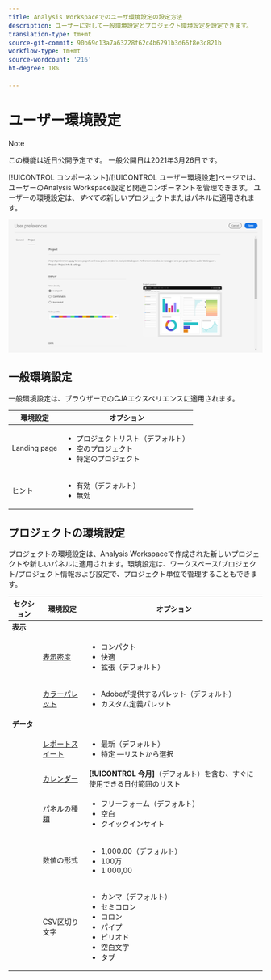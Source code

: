```yaml
---
title: Analysis Workspaceでのユーザ環境設定の設定方法
description: ユーザーに対して一般環境設定とプロジェクト環境設定を設定できます。
translation-type: tm+mt
source-git-commit: 90b69c13a7a63228f62c4b6291b3d66f8e3c821b
workflow-type: tm+mt
source-wordcount: '216'
ht-degree: 18%

---
```



# ユーザー環境設定

>[!NOTE]
>
>この機能は近日公開予定です。 一般公開日は2021年3月26日です。

[!UICONTROL コンポーネント]/[!UICONTROL ユーザー環境設定]ページでは、ユーザーのAnalysis Workspace設定と関連コンポーネントを管理できます。 ユーザーの環境設定は、*すべての*&#x200B;新しいプロジェクトまたはパネルに適用されます。

![ユーザー環境設定](assets/user-preferences.png)

## 一般環境設定

一般環境設定は、ブラウザーでのCJAエクスペリエンスに適用されます。

| 環境設定 | オプション |
| --- | --- |
| Landing page | <ul><li>プロジェクトリスト（デフォルト）</li><li>空のプロジェクト</li><li>特定のプロジェクト</li></ul> |
| ヒント | <ul><li>有効（デフォルト）</li><li>無効</li></ul> |

## プロジェクトの環境設定

プロジェクトの環境設定は、Analysis Workspaceで作成された新しいプロジェクトや新しいパネルに適用されます。環境設定は、ワークスペース/プロジェクト/プロジェクト情報および設定で、プロジェクト単位で管理することもできます。

| セクション | 環境設定 | オプション |
| --- | --- | --- |
| **表示** |  |  |
|  | [表示密度](https://experienceleague.adobe.com/docs/analytics-platform//using/cja-workspace/build-workspace-project/view-density.html) | <ul><li>コンパクト</li><li>快適</li><li>拡張（デフォルト）</li></ul> |
|  | [カラーパレット](https://experienceleague.adobe.com/docs/analytics-platform//using/cja-workspace/build-workspace-project/color-palettes.html) | <ul><li>Adobeが提供するパレット（デフォルト）</li><li>カスタム定義パレット</li></ul> |
| **データ** |  |  |
|  | [レポートスイート](https://experienceleague.adobe.com/docs/analytics-platform/using/cja-workspace/panels/panels.html?#report-suite) | <ul><li>最新（デフォルト）</li><li>特定 —リストから選択</li></ul> |
|  | [カレンダー](https://experienceleague.adobe.com/docs/analytics-platform/using/cja-workspace/panels/panels.html?#calendar) | **[!UICONTROL 今月]**（デフォルト）を含む、すぐに使用できる日付範囲のリスト |
|  | [パネルの種類](https://experienceleague.adobe.com/docs/analytics-platform/using/cja-workspace/panels/panels.html) | <ul><li>フリーフォーム（デフォルト）</li><li>空白</li><li>クイックインサイト</li></ul> |
|  | 数値の形式 | <ul><li>1,000.00（デフォルト）</li><li>100万</li><li>1 000,00</li></ul> |
|  | CSV区切り文字 | <ul><li>カンマ（デフォルト）</li><li>セミコロン</li><li>コロン</li><li>パイプ</li><li>ピリオド</li><li>空白文字</li><li>タブ</li></ul> |
